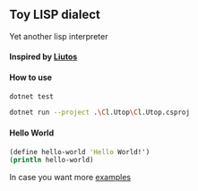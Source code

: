 ## Toy LISP dialect

Yet another lisp interpreter

#### Inspired by [Liutos](https://github.com/Liutos/Camel-Lisp)


#### How to use

```sh
dotnet test
```

```sh
dotnet run --project .\Cl.Utop\Cl.Utop.csproj
```

#### Hello World

```clojure
(define hello-world 'Hello World!')
(println hello-world)
```

In case you want more [examples](./examples.md)
